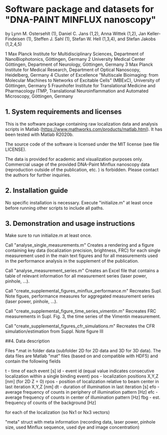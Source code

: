 # Software package and datasets for "DNA-PAINT MINFLUX nanoscopy"

by Lynn M. Ostersehlt (1), Daniel C. Jans (1,2), Anna Wittek (1,2), Jan Keller-Findeisen (1), Steffen J. Sahl (1), 
Stefan W. Hell (1,3,4), and Stefan Jakobs (1,2,4,5)

1 Max Planck Institute for Multidisciplinary Sciences, Department of NanoBiophotonics, Göttingen, Germany
2 University Medical Center Göttingen, Department of Neurology, Göttingen, Germany
3 Max Planck Institute for Medical Research, Department of Optical Nanoscopy, Heidelberg, Germany
4 Cluster of Excellence "Multiscale Bioimaging: from Molecular Machines to Networks of Excitable Cells" (MBExC),
  University of Göttingen, Germany
5 Fraunhofer Institute for Translational Medicine and Pharmacology ITMP, Translational Neuroinflammation and
  Automated Microscopy, Göttingen, Germany 


## 1. System requirements and licenses

This is the software package containing raw localization data and analysis scripts in Matlab
(https://www.mathworks.com/products/matlab.html). It has been tested with Matlab R2020b.

The source code of the software is licensed under the MIT license (see file LICENSE).

The data is provided for academic and visualization purposes only. Commercial usage of the provided DNA-Paint Minflux
nanoscopy data (reproduction outside of the publication, etc. ) is forbidden. Please contact the authors for further inquiries.


## 2. Installation guide

No specific installation is necessary. Execute "initialize.m" at least once before running other scripts to include all paths.


## 3. Demonstration and usage instructions

Make sure to run initialize.m at least once. 

Call "analyse_single_measurements.m"
  Creates a rendering and a figure containing key data (localization precision, brightness, FRC) for each single measurement
  used in the main text figures and for all measurements used in the performance analysis in the supplement of the publication.

Call "analyse_measurement_series.m"
  Creates an Excel file that contains a table of relevant information for all measurement series (laser power, pinhole, ...).
  
Call "create_supplemental_figures_minflux_performance.m"
  Recreates Supl. Note figues, performance measures for aggregated measurement series  (laser power, pinhole, ...).
  
Call "create_supplemental_figure_time_series_vimentin.m"
  Recreates FRC measurements in Supl. Fig. 3, the time series of the Vimentin measurement.
  
Call "create_supplemental_figures_cfr_simulations.m"
  Recreates the CFR simulation/estimation from Suppl. Note figure III


##4. Data description

Files *.mat in folder data (subfolder 2D for 2D data and 3D for 3D data). The data files are Matlab "mat" files (based on and compatible with HDF5)
and contain the following fields

t    - time of each event [s]
id   - event id (equal value indicates consecutive localization within a single binding event)
pos  - localization positions X,Y,Z [nm] (for 2D Z = 0)
rpos - position of localization relative to beam center in last iteration X,Y,Z [nm]
dt   - duration of illumination in last iteration [s]
efo  - average frequency of counts in periphery of illumination pattern [Hz]
efc  - average frequency of counts in center of illumination pattern [Hz]
fbg  - est. frequency of counts of the background [Hz]

for each of the localization (so Nx1 or Nx3 vectors)

"meta" struct with meta information (recording data, laser power, pinhole size, used Minflux sequence, used dye and image concentration)


